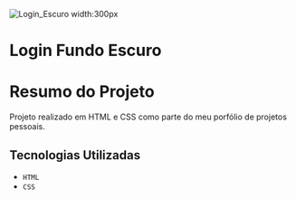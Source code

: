 
![Login_Escuro width:300px](https://github.com/SimonePenido/login_page/assets/112627846/ba131e17-04ed-471e-b685-2ac04122a3d4)

# Login Fundo Escuro

# Resumo do Projeto

Projeto realizado em HTML e CSS como parte do meu porfólio de projetos pessoais.

## Tecnologias Utilizadas

 - ``HTML``
 - ``CSS``
